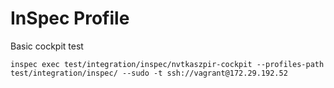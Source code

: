 # InSpec Profile

Basic cockpit test

```
inspec exec test/integration/inspec/nvtkaszpir-cockpit --profiles-path test/integration/inspec/ --sudo -t ssh://vagrant@172.29.192.52
```
